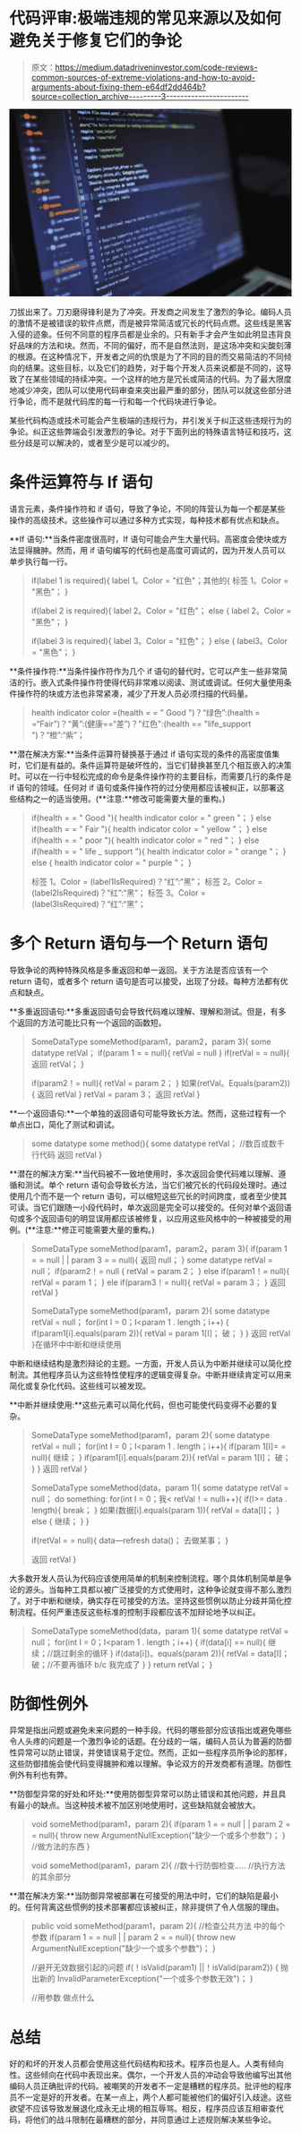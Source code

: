 # 代码评审:极端违规的常见来源以及如何避免关于修复它们的争论

> 原文：<https://medium.datadriveninvestor.com/code-reviews-common-sources-of-extreme-violations-and-how-to-avoid-arguments-about-fixing-them-e64df2dd464b?source=collection_archive---------3----------------------->

![](img/183f4f1b3a2a072a7216e7b681ed747f.png)

刀拔出来了。刀刃磨得锋利是为了冲突。开发商之间发生了激烈的争论。编码人员的激情不是被错误的软件点燃，而是被异常简洁或冗长的代码点燃。这些线是黑客入侵的迹象。任何不同意的程序员都是业余的。只有新手才会产生如此明显违背良好品味的方法和块。然而，不同的偏好，而不是自然法则，是这场冲突和尖酸刻薄的根源。在这种情况下，开发者之间的仇恨是为了不同的目的而交易简洁的不同倾向的结果。这些目标，以及它们的趋势，对于每个开发人员来说都是不同的，这导致了在某些领域的持续冲突。一个这样的地方是冗长或简洁的代码。为了最大限度地减少冲突，团队可以使用代码审查来突出最严重的部分，团队可以就这些部分进行争论，而不是就代码库的每一行和每一个代码块进行争论。

某些代码构造或技术可能会产生极端的违规行为，并引发关于纠正这些违规行为的争论。纠正这些弊端会引发激烈的争论。对于下面列出的特殊语言特征和技巧，这些分歧是可以解决的，或者至少是可以减少的。

# 条件运算符与 If 语句

语言元素，条件操作符和 if 语句，导致了争论，不同的阵营认为每一个都是某些操作的高级技术。这些操作可以通过多种方式实现，每种技术都有优点和缺点。

**If 语句:**当条件密度很高时，If 语句可能会产生大量代码。高密度会使块或方法显得臃肿。然而，用 if 语句编写的代码也是高度可调试的，因为开发人员可以单步执行每一行。

> if(label 1 is required){
> label 1。Color = "红色"；其他的{
> 标签 1。Color = "黑色"；
> }
> 
> if(label 2 is required){
> label 2。Color = "红色"；
> else {
> label 2。Color = "黑色"；
> }
> 
> if(label 3 is required){
> label 3。Color = "红色"；
> } else {
> label3。Color = "黑色"；
> }

**条件操作符:**当条件操作符作为几个 if 语句的替代时，它可以产生一些非常简洁的行。嵌入式条件操作符使得代码非常难以阅读、测试或调试。任何大量使用条件操作符的块或方法也非常紧凑，减少了开发人员必须扫描的代码量。

> health indicator color =(health = = " Good ")？“绿色”:(health = =“Fair”)？“黄”:(健康==“差”)？"红色":(health == "life_support ")？“橙”:“紫”；

**潜在解决方案:**当条件运算符替换基于通过 if 语句实现的条件的高密度值集时，它们是有益的。条件运算符是破坏性的，当它们替换甚至几个相互嵌入的决策时。可以在一行中轻松完成的命令是条件操作符的主要目标，而需要几行的条件是 if 语句的领域。任何对 if 语句或条件操作符的过分使用都应该被纠正，以部署这些结构之一的适当使用。(**注意:**修改可能需要大量的重构。)

> if(health = = " Good "){
> health indicator color = " green "；
> } else if(health = = " Fair "){
> health indicator color = " yellow "；
> } else if(health = = " poor "){
> health indicator color = " red "；
> } else if(health = = " life _ support "){
> health indicator color = " orange "；
> } else {
> health indicator color = " purple "；
> }
> 
> 标签 1。Color = (label1IsRequired)？“红”:“黑”；
> 标签 2。Color = (label2IsRequired)？“红”:“黑”；
> 标签 3。Color = (label3IsRequired)？“红”:“黑”；

# 多个 Return 语句与一个 Return 语句

导致争论的两种特殊风格是多重返回和单一返回。关于方法是否应该有一个 return 语句，或者多个 return 语句是否可以接受，出现了分歧。每种方法都有优点和缺点。

**多重返回语句:**多重返回语句会导致代码难以理解、理解和测试。但是，有多个返回的方法可能比只有一个返回的函数短。

> SomeDataType someMethod(param1，param2，param 3){
> some datatype retVal；
> if(param 1 = = null){
> retVal = null
> }
> if(retVal = = null){
> 返回 retVal；
> }
> 
> if(param2！= null){
> retVal = param 2；
> }
> 如果(retVal。Equals(param2)){
> 返回 retVal
> }
> retVal = param 3；
> 返回 retVal
> }

**一个返回语句:**一个单独的返回语句可能导致长方法。然而，这些过程有一个单点出口，简化了测试和调试。

> some datatype some method(){
> some datatype retVal；
> //数百或数千行代码
> 返回 retVal
> }

**潜在的解决方案:**当代码被不一致地使用时，多次返回会使代码难以理解、遵循和测试。单个 return 语句会导致长方法，当它们被冗长的代码段处理时。通过使用几个而不是一个 return 语句，可以缩短这些冗长的时间跨度，或者至少使其可读。当它们跟随一小段代码时，单次返回是完全可以接受的。任何对单个返回语句或多个返回语句的明显误用都应该被修复，以应用这些风格中的一种被接受的用例。(**注意:**修正可能需要大量的重构。)

> SomeDataType someMethod(param1，param2，param 3){
> if(param 1 = = null | | param 3 = = null){
> 返回 null；
> }
> some datatype retVal = null；
> if(param2！= null {
> retVal = param 2；
> } else if(param1！= null){
> retVal = param 1；
> } ele if(param3！= null){
> retVal = param 3；
> }
> 返回 retVal
> }
> 
> SomeDataType someMethod(param1，param 2){
> some datatype retVal = null；
> for(int I = 0；I<param 1 . length；i++) {
> if(param1[i].equals(param 2)){
> retVal = param 1[I]；
> 破；
> }
> }
> 返回 retVal
> }在循环中中断和继续使用

中断和继续结构是激烈辩论的主题。一方面，开发人员认为中断并继续可以简化控制流。其他程序员认为这些特性使程序的逻辑变得复杂。中断并继续肯定可以用来简化或复杂化代码。这些线可以被发现。

**中断并继续使用:**这些元素可以简化代码，但也可能使代码变得不必要的复杂。

> SomeDataType someMethod(param1，param 2){
> some datatype retVal = null；
> for(int I = 0；I<param 1 . length；i++){
> if(param 1[I]= = null){
> 继续；
> }
> if(param1[i].equals(param 2)){
> retVal = param 1[I]；
> 破；
> }
> }
> 返回 retVal
> }
> 
> SomeDataType someMethod(data，param 1){
> some datatype retVal = null；
> do something:
> for(int I = 0；我< retVal！= nulli++){
> if(I>= data . length){
> break；
> }
> 如果(数据[i].equals(param 1)){
> retVal = data[I]；
> } else {
> 继续；
> }
> }
> 
> if(retVal = = null){
> data—refresh data()；
> 去做某事；
> }
> 
> 返回 retVal
> }

大多数开发人员认为代码应该使用简单的机制来控制流程。哪个具体机制简单是争论的源头。当每种工具都以被广泛接受的方式使用时，这种争论就变得不那么激烈了。对于中断和继续，确实存在可接受的方法。坚持这些惯例以防止分歧并简化控制流程。任何严重违反这些标准的控制手段都应该不加辩论地予以纠正。

> SomeDataType someMethod(data，param 1){
> some datatype retVal = null；
> for(int I = 0；I<param 1 . length；i++) {
> if(data[i] == null){
> 继续；//跳过剩余的循环
> }
> if(data[i])。equals(param 2)){
> retVal = data[I]；
> 破；//不要再循环 b/c 我完成了
> }
> }
> return retVal；
> }

# 防御性例外

异常是指出问题或避免未来问题的一种手段。代码的哪些部分应该指出或避免哪些令人头疼的问题是一个激烈争论的话题。在分歧的一端，编码人员认为普遍的防御性异常可以防止错误，并使错误易于定位。然而，正如一些程序员所争论的那样，这些防御措施会使代码变得臃肿和难以理解。争论双方的开发商都有道理。防御性例外有利也有弊。

**防御型异常的好处和坏处:**使用防御型异常可以防止错误和其他问题，并且具有最小的缺点。当这种技术被不加区别地使用时，这些缺陷就会被放大。

> void someMethod(param1，param 2){
> if(param 1 = = null | | param 2 = = null){
> throw new ArgumentNullException("缺少一个或多个参数")；
> }
> //做方法的东西
> }
> 
> void someMethod(param1，param 2){
> //数十行防御检查…..
> //执行方法
> 的其余部分

**潜在解决方案:**当防御异常被部署在可接受的用法中时，它们的缺陷是最小的。任何背离这些惯例的技术部署都应该被纠正，除非提供了令人信服的理由。

> public void someMethod(param1，param 2){
> //检查公共方法
> 中的每个参数 if(param 1 = = null | | param 2 = = null){
> throw new ArgumentNullException("缺少一个或多个参数")；
> }
> 
> //避开无效数据引起的问题
> if(！isValid(param1) ||！isValid(param2)) {
> 抛出新的 InvalidParameterException("一个或多个参数无效")；
> }
> 
> //用参数
> 做点什么

# 总结

好的和坏的开发人员都会使用这些代码结构和技术。程序员也是人。人类有倾向性。这些倾向在代码中表现出来。偶尔，一个开发人员的冲动会导致他编写出其他编码人员正确批评的代码。被嘲笑的开发者不一定是糟糕的程序员。批评他的程序员不一定是好的开发者。在某一点上，两个人都可能被他们的偏好引入歧途。这些欲望不应该导致发展退化成永无止境的相互辱骂。相反，程序员应该互相审查代码，将他们的战斗限制在最糟糕的部分，并同意通过上述规则解决某些争论。
